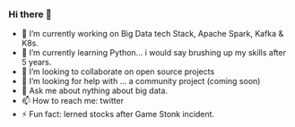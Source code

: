 ### Hi there 👋

- 🔭 I’m currently working on Big Data tech Stack, Apache Spark, Kafka & K8s. 
- 🌱 I’m currently learning Python... i would say brushing up my skills after 5 years.
- 👯 I’m looking to collaborate on open source projects
- 🤔 I’m looking for help with ... a community project (coming soon)
- 💬 Ask me about nything about big data.
- 📫 How to reach me: twitter
- ⚡ Fun fact: lerned stocks after Game Stonk incident.  
